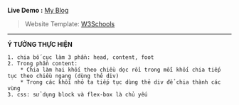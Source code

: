 **Live Demo :** [My Blog](https://ck1412.github.io/HTML-CSS_JS/Projects/My-Blog)
> Website Template: [W3Schools](https://www.w3schools.com/w3css/tryw3css_templates_blog.htm)

---
**Ý TƯỞNG THỰC HIỆN**
~~~~
1. chia bố cục làm 3 phần: head, content, foot
2. Trong phần content: 
    * Chia làm hai khối theo chiều dọc rồi trong mỗi khối chia tiếp tục theo chiều ngang (dùng thẻ div)
    * Trong các khối nhỏ ta tiếp tục dùng thẻ div để chia thành các vùng
3. css: sử dụng block và flex-box là chủ yếu
~~~~